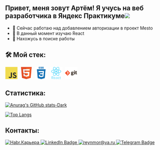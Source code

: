 ## Привет, меня зовут Артём! Я учусь на веб разработчика в Яндекс Практикуме<img src="https://media.giphy.com/media/hvRJCLFzcasrR4ia7z/giphy.gif" width="40">
- 🔭 Сейчас работаю над добавлением авторизации в проект Mesto
- 🌱 В данный момент изучаю React
- 👯 Нахожусь в поиске работы

## 🛠 Мой стек:
<img src="https://github.com/devicons/devicon/blob/master/icons/javascript/javascript-original.svg" title="JavaScript" alt="JavaScript" width="40" height="40"/>&nbsp;
<img src="https://github.com/devicons/devicon/blob/master/icons/html5/html5-original.svg" title="HTML5" alt="HTML" width="40" height="40"/>&nbsp;
<img src="https://github.com/devicons/devicon/blob/master/icons/css3/css3-plain-wordmark.svg"  title="CSS3" alt="CSS" width="40" height="40"/>&nbsp;
<img src="https://github.com/devicons/devicon/blob/master/icons/react/react-original-wordmark.svg" title="React" alt="React" width="40" height="40"/>&nbsp;
<img src="https://github.com/devicons/devicon/blob/master/icons/git/git-original-wordmark.svg" title="Git" alt="Git" width="40" height="40"/>&nbsp;

## Статистика:

[![Anurag's GitHub stats-Dark](https://github-readme-stats.vercel.app/api?username=romnyer&show_icons=true&theme=dark#gh-dark-mode-only)](https://github.com/anuraghazra/github-readme-stats#gh-dark-mode-only)

[![Top Langs](https://github-readme-stats.vercel.app/api/top-langs/?username=romnyer&layout=compact&theme=vision-friendly-dark)](https://github.com/anuraghazra/github-readme-stats)

## Контакты:
<a href="https://career.habr.com/romnyer">
    <img src="https://img.shields.io/badge/Habr.Карьера-6274bc?style=flat-square&logo=habr&logoColor=white" alt="Habr.Карьера"/>
</a>
<a href="https://linkedin.com/in/romnyer">
  <img src="https://img.shields.io/badge/LinkedIn-blue?style=flat-square&logo=linkedin&logoColor=white" alt="LinkedIn Badge"/>
</a>
<a href="mailto: reynmor@ya.ru">
  <img src="https://img.shields.io/badge/reynmor@ya.ru-orange?style=flat-square&logo=mail.ru&logoColor=white" alt="reynmor@ya.ru"/>
</a>
<a href="https://telegram.me/romnyer">
  <img src="https://img.shields.io/badge/Telegram-blue?style=flat-square&logo=telegram&logoColor=white" alt="Telegram Badge"/>
</a>
